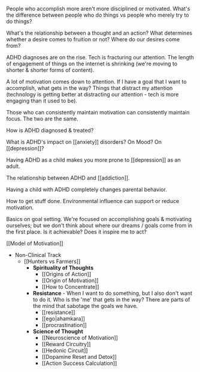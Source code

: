 People who accomplish more aren't more disciplined or motivated. What's the difference between people who do things vs people who merely try to do things?

What's the relationship between a thought and an action? What determines whether a desire comes to fruition or not? Where do our desires come from?

ADHD diagnoses are on the rise. Tech is fracturing our attention. The length of engagement of things on the internet is shrinking (we're moving to shorter & shorter forms of content).

A lot of motivation comes down to attention. If I have a goal that I want to accomplish, what gets in the way? Things that distract my attention (technology is getting better at distracting our attention - tech is more engaging than it used to be).

Those who can consistently maintain motivation can consistently maintain focus. The two are the same.

How is ADHD diagnosed & treated?

What is ADHD's impact on [[anxiety]] disorders? On Mood? On [[depression]]?

Having ADHD as a child makes you more prone to [[depression]] as an adult.

The relationship between ADHD and [[addiction]].

Having a child with ADHD completely changes parental behavior.

How to get stuff done. Environmental influence can support or reduce motivation.

Basics on goal setting. We're focused on accomplishing goals & motivating ourselves; but we don't think about where our dreams / goals come from in the first place.
Is it achievable? Does it inspire me to act?

[[Model of Motivation]]
- Non-Clinical Track
	- [[Hunters vs Farmers]]
		- **Spirituality of Thoughts**
			- [[Origins of Action]] 
			- [[Origin of Motivation]]
			- [[How to Concentrate]]
		- **Resistance** - When I want to do something, but I also don't want to do it. Who is the 'me' that gets in the way? There are parts of the mind that sabotage the goals we have.
			- [[resistance]]
			- [[ego|ahamkara]]
			- [[procrastination]]
		- **Science of Thought**
			- [[Neuroscience of Motivation]]
			- [[Reward Circuitry]]
			- [[Hedonic Circuit]]
			- [[Dopamine Reset and Detox]]
			- [[Action Success Calculation]]